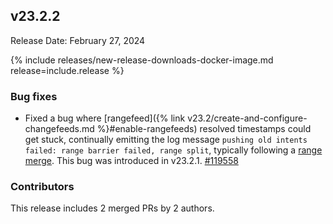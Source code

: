 ## v23.2.2

Release Date: February 27, 2024

{% include releases/new-release-downloads-docker-image.md release=include.release %}

<h3 id="v23-2-2-bug-fixes">Bug fixes</h3>

- Fixed a bug where [rangefeed]({% link v23.2/create-and-configure-changefeeds.md %}#enable-rangefeeds) resolved timestamps could get stuck, continually emitting the log message `pushing old intents failed: range barrier failed, range split`, typically following a [range merge](https://www.cockroachlabs.com/docs/v23.2/architecture/distribution-layer#range-merges). This bug was introduced in v23.2.1. [#119558][#119558]

<div class="release-note-contributors" markdown="1">

<h3 id="v23-2-2-contributors">Contributors</h3>

This release includes 2 merged PRs by 2 authors.

</div>

[#119558]: https://github.com/cockroachdb/cockroach/pull/119558
